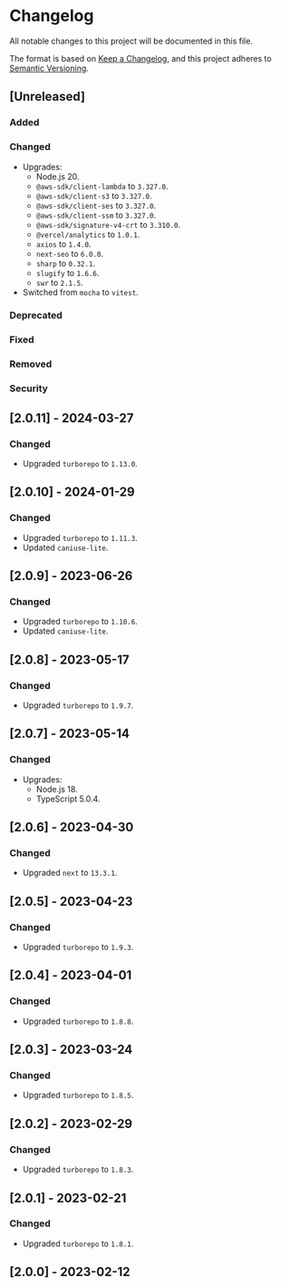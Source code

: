 # Changelog

All notable changes to this project will be documented in this file.

The format is based on [Keep a Changelog](https://keepachangelog.com/en/1.0.0/),
and this project adheres to [Semantic Versioning](https://semver.org/spec/v2.0.0.html).

## [Unreleased]

### Added

### Changed

-   Upgrades:
    -   Node.js 20.
    -   `@aws-sdk/client-lambda` to `3.327.0`.
    -   `@aws-sdk/client-s3` to `3.327.0`.
    -   `@aws-sdk/client-ses` to `3.327.0`.
    -   `@aws-sdk/client-ssm` to `3.327.0`.
    -   `@aws-sdk/signature-v4-crt` to `3.310.0`.
    -   `@vercel/analytics` to `1.0.1`.
    -   `axios` to `1.4.0`.
    -   `next-seo` to `6.0.0`.
    -   `sharp` to `0.32.1`.
    -   `slugify` to `1.6.6`.
    -   `swr` to `2.1.5`.
- Switched from `mocha` to `vitest`.

### Deprecated

### Fixed

### Removed

### Security

## [2.0.11] - 2024-03-27

### Changed

-   Upgraded `turborepo` to `1.13.0`.

## [2.0.10] - 2024-01-29

### Changed

-   Upgraded `turborepo` to `1.11.3`.
-   Updated `caniuse-lite`.

## [2.0.9] - 2023-06-26

### Changed

-   Upgraded `turborepo` to `1.10.6`.
-   Updated `caniuse-lite`.

## [2.0.8] - 2023-05-17

### Changed

-   Upgraded `turborepo` to `1.9.7`.

## [2.0.7] - 2023-05-14

### Changed

-   Upgrades:
    -   Node.js 18.
    -   TypeScript 5.0.4.

## [2.0.6] - 2023-04-30

### Changed

-   Upgraded `next` to `13.3.1`.

## [2.0.5] - 2023-04-23

### Changed

-   Upgraded `turborepo` to `1.9.3`.

## [2.0.4] - 2023-04-01

### Changed

-   Upgraded `turborepo` to `1.8.8`.

## [2.0.3] - 2023-03-24

### Changed

-   Upgraded `turborepo` to `1.8.5`.

## [2.0.2] - 2023-02-29

### Changed

-   Upgraded `turborepo` to `1.8.3`.

## [2.0.1] - 2023-02-21

### Changed

-   Upgraded `turborepo` to `1.8.1`.

## [2.0.0] - 2023-02-12
